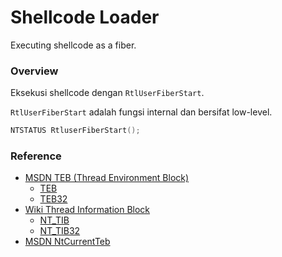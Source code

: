 # Shellcode Loader

Executing shellcode as a fiber.

### Overview

Eksekusi shellcode dengan `RtlUserFiberStart`.

`RtlUserFiberStart` adalah fungsi internal dan bersifat low-level.

```c++
NTSTATUS RtluserFiberStart();
```

### Reference 

- [MSDN TEB (Thread Environment Block)](https://docs.microsoft.com/en-us/windows/win32/api/winternl/ns-winternl-teb)
    - [TEB](https://processhacker.sourceforge.io/doc/struct___t_e_b.html)
    - [TEB32](https://processhacker.sourceforge.io/doc/struct___t_e_b32.html)
- [Wiki Thread Information Block](https://en.wikipedia.org/wiki/Win32_Thread_Information_Block)
    - [NT_TIB](https://kernelstruct.gitee.io/kernels/x64/Windows%2010%20|%202016/1803%20Redstone%204%20(Spring%20Creators%20Update)/_NT_TIB)
    - [NT_TIB32](https://kernelstruct.gitee.io/kernels/x64/Windows%2010%20%7C%202016/1803%20Redstone%204%20(Spring%20Creators%20Update)/_NT_TIB32)
- [MSDN NtCurrentTeb](https://docs.microsoft.com/en-us/windows/win32/api/winnt/nf-winnt-ntcurrentteb)